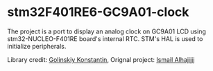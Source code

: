 # stm32F401RE6-GC9A01-clock
The project is a port to display an analog clock on GC9A01 LCD using stm32-NUCLEO-F401RE board's internal RTC. STM's HAL is used to initialize peripherals.

Library credit: [Golinskiy Konstantin](https://github.com/GolinskiyKonstantin),
Orignal project: [Ismail Alhajjjjj](https://github.com/offpic/GC9A01-DMA-TFT-STM32-STM32F401-CLOCK)
